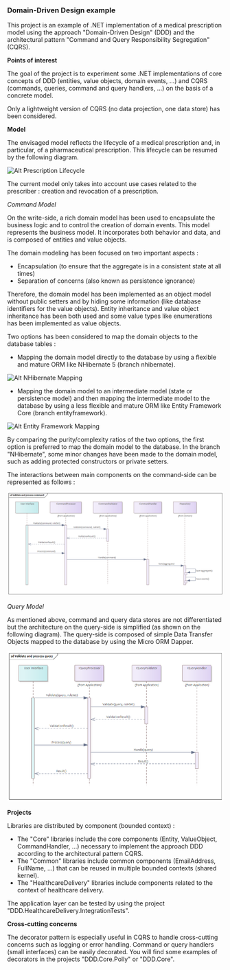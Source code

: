 ### Domain-Driven Design example

This project is an example of .NET implementation of a medical prescription model using the approach "Domain-Driven Design" (DDD) and the architectural pattern "Command and Query Responsibility Segregation" (CQRS).

**Points of interest**

The goal of the project is to experiment some .NET implementations of core concepts of DDD (entities, value objects, domain events, ...) and CQRS (commands, queries, command and query handlers, ...) on the basis of a concrete model.

Only a lightweight version of CQRS (no data projection, one data store) has been considered.

**Model**

The envisaged model reflects the lifecycle of a medical prescription and, in particular, of a pharmaceutical prescription. This lifecycle can be resumed by the following diagram.

![Alt Prescription Lifecycle](https://github.com/draphyz/DDD/blob/entityframework/Doc/PrescriptionLifecycle.png)

The current model only takes into account use cases related to the prescriber : creation and revocation of a prescription.

_Command Model_

On the write-side, a rich domain model has been used to encapsulate the business logic and to control the creation of domain events. This model represents the business model. It incorporates both behavior and data, and is composed of entities and value objects. 

The domain modeling has been focused on two important aspects :
-	Encapsulation (to ensure that the aggregate is in a consistent state at all times)
-	Separation of concerns (also known as persistence ignorance)

Therefore, the domain model has been implemented as an object model without public setters and by hiding some information (like database identifiers for the value objects).  Entity inheritance and value object inheritance has been both used and some value types like enumerations has been implemented as value objects.

Two options has been considered to map the domain objects to the database tables :
-	Mapping the domain model directly to the database by using a flexible and mature ORM like NHibernate 5 (branch nhibernate).

![Alt NHibernate Mapping](https://github.com/draphyz/DDD/blob/entityframework/Doc/NHibernateMapping.png)

-	Mapping the domain model to an intermediate model (state or persistence model) and then mapping the intermediate model to the database by using a less flexible and mature ORM like Entity Framework Core (branch entityframework).

![Alt Entity Framework Mapping](https://github.com/draphyz/DDD/blob/entityframework/Doc/EntityFrameworkMapping.png)

By comparing the purity/complexity ratios of the two options, the first option is preferred to map the domain model to the database. In the branch "NHibernate", some minor changes have been made to the domain model, such as adding protected constructors or private setters.

The interactions between main components on the command-side can be represented as follows :

![Alt Command Components](https://github.com/draphyz/DDD/blob/entityframework/Doc/CommandComponents.png)

_Query Model_

As mentioned above, command and query data stores are not differentiated but the architecture on the query-side is simplified (as shown on the following diagram). The query-side is composed of simple Data Transfer Objects mapped to the database by using the Micro ORM Dapper.

![Alt Query Components](https://github.com/draphyz/DDD/blob/entityframework/Doc/QueryComponents.png)

**Projects**

Libraries are distributed by component (bounded context) :

- The "Core" libraries include the core components (Entity, ValueObject, CommandHandler, ...) necessary to implement the approach DDD according to the architectural pattern CQRS.
- The "Common" libraries include common components (EmailAddress, FullName, ...) that can be reused in multiple bounded contexts (shared kernel).
- The "HealthcareDelivery" libraries include components related to the context of healthcare delivery.

The application layer can be tested by using the project "DDD.HealthcareDelivery.IntegrationTests".

**Cross-cutting concerns**

The decorator pattern is especially useful in CQRS to handle cross-cutting concerns such as logging or error handling. Command or query handlers (small interfaces) can be easily decorated. You will find some examples of decorators in the projects "DDD.Core.Polly" or "DDD.Core".



